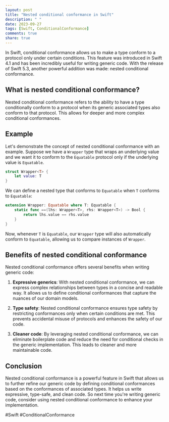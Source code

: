 ```yaml
---
layout: post
title: "Nested conditional conformance in Swift"
description: " "
date: 2023-09-27
tags: [Swift, ConditionalConformance]
comments: true
share: true
---
```


In Swift, conditional conformance allows us to make a type conform to a protocol only under certain conditions. This feature was introduced in Swift 4.1 and has been incredibly useful for writing generic code. With the release of Swift 5.3, another powerful addition was made: nested conditional conformance.

## What is nested conditional conformance?

Nested conditional conformance refers to the ability to have a type conditionally conform to a protocol when its generic associated types also conform to that protocol. This allows for deeper and more complex conditional conformances.

## Example

Let's demonstrate the concept of nested conditional conformance with an example. Suppose we have a `Wrapper` type that wraps an underlying value and we want it to conform to the `Equatable` protocol only if the underlying value is `Equatable`.

```swift
struct Wrapper<T> {
    let value: T
}
```

We can define a nested type that conforms to `Equatable` when `T` conforms to `Equatable`:

```swift
extension Wrapper: Equatable where T: Equatable {
    static func ==(lhs: Wrapper<T>, rhs: Wrapper<T>) -> Bool {
        return lhs.value == rhs.value
    }
}
```

Now, whenever `T` is `Equatable`, our `Wrapper` type will also automatically conform to `Equatable`, allowing us to compare instances of `Wrapper`.

## Benefits of nested conditional conformance

Nested conditional conformance offers several benefits when writing generic code:

1. **Expressive generics**: With nested conditional conformance, we can express complex relationships between types in a concise and readable way. It allows us to define conditional conformances that capture the nuances of our domain models.

2. **Type safety**: Nested conditional conformance ensures type safety by restricting conformances only when certain conditions are met. This prevents accidental misuse of protocols and enhances the safety of our code.

3. **Cleaner code**: By leveraging nested conditional conformance, we can eliminate boilerplate code and reduce the need for conditional checks in the generic implementation. This leads to cleaner and more maintainable code.

## Conclusion

Nested conditional conformance is a powerful feature in Swift that allows us to further refine our generic code by defining conditional conformances based on the conformances of associated types. It helps us write expressive, type-safe, and clean code. So next time you're writing generic code, consider using nested conditional conformance to enhance your implementation.

#Swift #ConditionalConformance